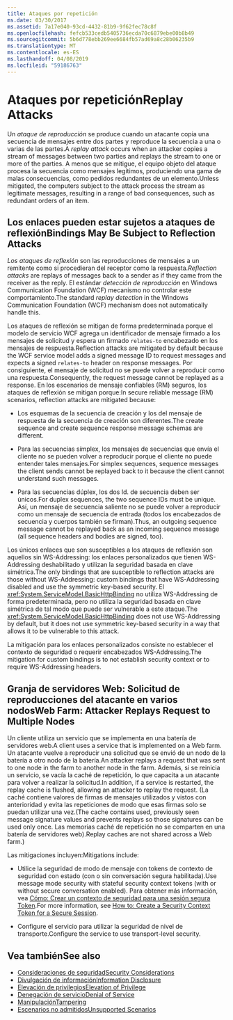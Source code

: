 ```yaml
---
title: Ataques por repetición
ms.date: 03/30/2017
ms.assetid: 7a17e040-93cd-4432-81b9-9f62fec78c8f
ms.openlocfilehash: fefcb533cedb5405736ecda70c6879ebe00b8b49
ms.sourcegitcommit: 5b6d778ebb269ee6684fb57ad69a8c28b06235b9
ms.translationtype: MT
ms.contentlocale: es-ES
ms.lasthandoff: 04/08/2019
ms.locfileid: "59186763"
---
```

# <a name="replay-attacks"></a><span data-ttu-id="3cca5-102">Ataques por repetición</span><span class="sxs-lookup"><span data-stu-id="3cca5-102">Replay Attacks</span></span>
<span data-ttu-id="3cca5-103">Un *ataque de reproducción* se produce cuando un atacante copia una secuencia de mensajes entre dos partes y reproduce la secuencia a una o varias de las partes.</span><span class="sxs-lookup"><span data-stu-id="3cca5-103">A *replay attack* occurs when an attacker copies a stream of messages between two parties and replays the stream to one or more of the parties.</span></span> <span data-ttu-id="3cca5-104">A menos que se mitigue, el equipo objeto del ataque procesa la secuencia como mensajes legítimos, produciendo una gama de malas consecuencias, como pedidos redundantes de un elemento.</span><span class="sxs-lookup"><span data-stu-id="3cca5-104">Unless mitigated, the computers subject to the attack process the stream as legitimate messages, resulting in a range of bad consequences, such as redundant orders of an item.</span></span>  
  
## <a name="bindings-may-be-subject-to-reflection-attacks"></a><span data-ttu-id="3cca5-105">Los enlaces pueden estar sujetos a ataques de reflexión</span><span class="sxs-lookup"><span data-stu-id="3cca5-105">Bindings May Be Subject to Reflection Attacks</span></span>  
 <span data-ttu-id="3cca5-106">*Los ataques de reflexión* son las reproducciones de mensajes a un remitente como si procedieran del receptor como la respuesta.</span><span class="sxs-lookup"><span data-stu-id="3cca5-106">*Reflection attacks* are replays of messages back to a sender as if they came from the receiver as the reply.</span></span> <span data-ttu-id="3cca5-107">El estándar *detección de reproducción* en Windows Communication Foundation (WCF) mecanismo no controlar este comportamiento.</span><span class="sxs-lookup"><span data-stu-id="3cca5-107">The standard *replay detection* in the Windows Communication Foundation (WCF) mechanism does not automatically handle this.</span></span>  
  
 <span data-ttu-id="3cca5-108">Los ataques de reflexión se mitigan de forma predeterminada porque el modelo de servicio WCF agrega un identificador de mensaje firmado a los mensajes de solicitud y espera un firmado `relates-to` encabezado en los mensajes de respuesta.</span><span class="sxs-lookup"><span data-stu-id="3cca5-108">Reflection attacks are mitigated by default because the WCF service model adds a signed message ID to request messages and expects a signed `relates-to` header on response messages.</span></span> <span data-ttu-id="3cca5-109">Por consiguiente, el mensaje de solicitud no se puede volver a reproducir como una respuesta.</span><span class="sxs-lookup"><span data-stu-id="3cca5-109">Consequently, the request message cannot be replayed as a response.</span></span> <span data-ttu-id="3cca5-110">En los escenarios de mensaje confiables (RM) seguros, los ataques de reflexión se mitigan porque:</span><span class="sxs-lookup"><span data-stu-id="3cca5-110">In secure reliable message (RM) scenarios, reflection attacks are mitigated because:</span></span>  
  
-   <span data-ttu-id="3cca5-111">Los esquemas de la secuencia de creación y los del mensaje de respuesta de la secuencia de creación son diferentes.</span><span class="sxs-lookup"><span data-stu-id="3cca5-111">The create sequence and create sequence response message schemas are different.</span></span>  
  
-   <span data-ttu-id="3cca5-112">Para las secuencias símplex, los mensajes de secuencias que envía el cliente no se pueden volver a reproducir porque el cliente no puede entender tales mensajes.</span><span class="sxs-lookup"><span data-stu-id="3cca5-112">For simplex sequences, sequence messages the client sends cannot be replayed back to it because the client cannot understand such messages.</span></span>  
  
-   <span data-ttu-id="3cca5-113">Para las secuencias dúplex, los dos Id. de secuencia deben ser únicos.</span><span class="sxs-lookup"><span data-stu-id="3cca5-113">For duplex sequences, the two sequence IDs must be unique.</span></span> <span data-ttu-id="3cca5-114">Así, un mensaje de secuencia saliente no se puede volver a reproducir como un mensaje de secuencia de entrada (todos los encabezados de secuencia y cuerpos también se firman).</span><span class="sxs-lookup"><span data-stu-id="3cca5-114">Thus, an outgoing sequence message cannot be replayed back as an incoming sequence message (all sequence headers and bodies are signed, too).</span></span>  
  
 <span data-ttu-id="3cca5-115">Los únicos enlaces que son susceptibles a los ataques de reflexión son aquellos sin WS-Addressing: los enlaces personalizados que tienen WS-Addressing deshabilitado y utilizan la seguridad basada en clave simétrica.</span><span class="sxs-lookup"><span data-stu-id="3cca5-115">The only bindings that are susceptible to reflection attacks are those without WS-Addressing: custom bindings that have WS-Addressing disabled and use the symmetric key-based security.</span></span> <span data-ttu-id="3cca5-116">El <xref:System.ServiceModel.BasicHttpBinding> no utiliza WS-Addressing de forma predeterminada, pero no utiliza la seguridad basada en clave simétrica de tal modo que puede ser vulnerable a este ataque.</span><span class="sxs-lookup"><span data-stu-id="3cca5-116">The <xref:System.ServiceModel.BasicHttpBinding> does not use WS-Addressing by default, but it does not use symmetric key-based security in a way that allows it to be vulnerable to this attack.</span></span>  
  
 <span data-ttu-id="3cca5-117">La mitigación para los enlaces personalizados consiste no establecer el contexto de seguridad o requerir encabezados WS-Addressing.</span><span class="sxs-lookup"><span data-stu-id="3cca5-117">The mitigation for custom bindings is to not establish security context or to require WS-Addressing headers.</span></span>  
  
## <a name="web-farm-attacker-replays-request-to-multiple-nodes"></a><span data-ttu-id="3cca5-118">Granja de servidores Web: Solicitud de reproducciones del atacante en varios nodos</span><span class="sxs-lookup"><span data-stu-id="3cca5-118">Web Farm: Attacker Replays Request to Multiple Nodes</span></span>  
 <span data-ttu-id="3cca5-119">Un cliente utiliza un servicio que se implementa en una batería de servidores web.</span><span class="sxs-lookup"><span data-stu-id="3cca5-119">A client uses a service that is implemented on a Web farm.</span></span> <span data-ttu-id="3cca5-120">Un atacante vuelve a reproducir una solicitud que se envió de un nodo de la batería a otro nodo de la batería.</span><span class="sxs-lookup"><span data-stu-id="3cca5-120">An attacker replays a request that was sent to one node in the farm to another node in the farm.</span></span> <span data-ttu-id="3cca5-121">Además, si se reinicia un servicio, se vacía la caché de repetición, lo que capacita a un atacante para volver a realizar la solicitud.</span><span class="sxs-lookup"><span data-stu-id="3cca5-121">In addition, if a service is restarted, the replay cache is flushed, allowing an attacker to replay the request.</span></span> <span data-ttu-id="3cca5-122">(La caché contiene valores de firmas de mensajes utilizados y vistos con anterioridad y evita las repeticiones de modo que esas firmas solo se puedan utilizar una vez.</span><span class="sxs-lookup"><span data-stu-id="3cca5-122">(The cache contains used, previously seen message signature values and prevents replays so those signatures can be used only once.</span></span> <span data-ttu-id="3cca5-123">Las memorias caché de repetición no se comparten en una batería de servidores web).</span><span class="sxs-lookup"><span data-stu-id="3cca5-123">Replay caches are not shared across a Web farm.)</span></span>  
  
 <span data-ttu-id="3cca5-124">Las mitigaciones incluyen:</span><span class="sxs-lookup"><span data-stu-id="3cca5-124">Mitigations include:</span></span>  
  
-   <span data-ttu-id="3cca5-125">Utilice la seguridad de modo de mensaje con tokens de contexto de seguridad con estado (con o sin conversación segura habilitada).</span><span class="sxs-lookup"><span data-stu-id="3cca5-125">Use message mode security with stateful security context tokens (with or without secure conversation enabled).</span></span> <span data-ttu-id="3cca5-126">Para obtener más información, vea [Cómo: Crear un contexto de seguridad para una sesión segura Token](../../../../docs/framework/wcf/feature-details/how-to-create-a-security-context-token-for-a-secure-session.md).</span><span class="sxs-lookup"><span data-stu-id="3cca5-126">For more information, see [How to: Create a Security Context Token for a Secure Session](../../../../docs/framework/wcf/feature-details/how-to-create-a-security-context-token-for-a-secure-session.md).</span></span>  
  
-   <span data-ttu-id="3cca5-127">Configure el servicio para utilizar la seguridad de nivel de transporte.</span><span class="sxs-lookup"><span data-stu-id="3cca5-127">Configure the service to use transport-level security.</span></span>  
  
## <a name="see-also"></a><span data-ttu-id="3cca5-128">Vea también</span><span class="sxs-lookup"><span data-stu-id="3cca5-128">See also</span></span>

- [<span data-ttu-id="3cca5-129">Consideraciones de seguridad</span><span class="sxs-lookup"><span data-stu-id="3cca5-129">Security Considerations</span></span>](../../../../docs/framework/wcf/feature-details/security-considerations-in-wcf.md)
- [<span data-ttu-id="3cca5-130">Divulgación de información</span><span class="sxs-lookup"><span data-stu-id="3cca5-130">Information Disclosure</span></span>](../../../../docs/framework/wcf/feature-details/information-disclosure.md)
- [<span data-ttu-id="3cca5-131">Elevación de privilegios</span><span class="sxs-lookup"><span data-stu-id="3cca5-131">Elevation of Privilege</span></span>](../../../../docs/framework/wcf/feature-details/elevation-of-privilege.md)
- [<span data-ttu-id="3cca5-132">Denegación de servicio</span><span class="sxs-lookup"><span data-stu-id="3cca5-132">Denial of Service</span></span>](../../../../docs/framework/wcf/feature-details/denial-of-service.md)
- [<span data-ttu-id="3cca5-133">Manipulación</span><span class="sxs-lookup"><span data-stu-id="3cca5-133">Tampering</span></span>](../../../../docs/framework/wcf/feature-details/tampering.md)
- [<span data-ttu-id="3cca5-134">Escenarios no admitidos</span><span class="sxs-lookup"><span data-stu-id="3cca5-134">Unsupported Scenarios</span></span>](../../../../docs/framework/wcf/feature-details/unsupported-scenarios.md)
